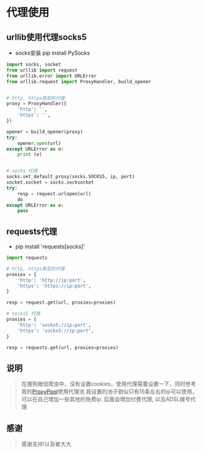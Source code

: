 
# 代理使用

## urllib使用代理socks5
* socks安装 pip install PySocks

```python
import socks, socket
from urllib import request
from urllib.error import URLError
from urllib.request import ProxyHandler, build_opener


# http, https类型的代理
proxy = ProxyHandler({
    'http': '',
    'https': '',
})

opener = build_opener(proxy)
try:
    opener.open(url)
except URLError as e:
    print (e)


# socks 代理
socks.set_default_proxy(socks.SOCKS5, ip, port)
socket.socket = socks.socksocket
try:
    resp = request.urlopen(url)
    do
except URLError as e:
    pass
```

## requests代理
* pip install 'requests[socks]'
```python
import requests

# http, https类型的代理
proxiex = {
    'http': 'http://ip:port',
    'https': 'https://ip:port',
}

resp = request.get(url, proxies=proxies)

# socks5 代理
proxies = {
    'http': 'socks5://ip:port',
    'https': 'socks5://ip:port',
}

resp = requests.get(url, proxies=proxies)

```

## 说明
> 在搜狗微信爬虫中，没有设置cookies，使用代理需要设置一下，同时参考我的[ProxyPool](https://github.com/stevenshuang/ProxyPool)使用代理池
> 我设置的池子貌似只有15条左右的ip可以使用，可以在自己增加一些其他的免费ip, 后面会增加付费代理, 以及ADSL拨号代理

## 感谢
> 感谢支持!以及崔大大


